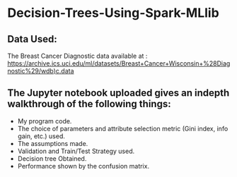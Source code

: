 # Decision-Trees-Using-Spark-MLlib

Data Used:
----------

The Breast Cancer Diagnostic data available at : [https://archive.ics.uci.edu/ml/datasets/Breast+Cancer+Wisconsin+%28Diagnostic%29/wdb)c.data](https://archive.ics.uci.edu/ml/datasets/Breast+Cancer+Wisconsin+%28Diagnostic%29/wdbc.data)

The Jupyter notebook uploaded gives an indepth walkthrough of the following things:
-----------------------------------------------------------------------------------
  - My program code.
  - The choice of parameters and attribute selection metric (Gini index, info gain, etc.) used.
  -	The assumptions made.
  -	Validation and Train/Test Strategy used.
  -	Decision tree Obtained.
  -	Performance shown by the confusion matrix.
  
